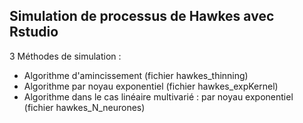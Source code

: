 ## Simulation de processus de Hawkes avec Rstudio

3 Méthodes de simulation : 

- Algorithme d'amincissement (fichier hawkes_thinning)
- Algorithme par noyau exponentiel (fichier hawkes_expKernel)
- Algorithme dans le cas linéaire multivarié : par noyau exponentiel (fichier hawkes_N_neurones)
